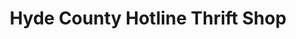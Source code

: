 ---
title: "Hyde County Hotline Thrift Shop"
url: /engelehard/hyde-county-hotline-thrift-shop/
shop: charity
---